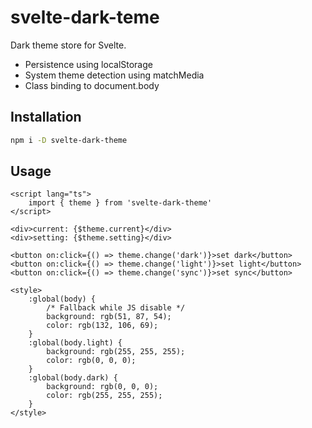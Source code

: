 # svelte-dark-teme

Dark theme store for Svelte.

- Persistence using localStorage
- System theme detection using matchMedia
- Class binding to document.body

## Installation

```bash
npm i -D svelte-dark-theme
```

## Usage

```svelte
<script lang="ts">
	import { theme } from 'svelte-dark-theme'
</script>

<div>current: {$theme.current}</div>
<div>setting: {$theme.setting}</div>

<button on:click={() => theme.change('dark')}>set dark</button>
<button on:click={() => theme.change('light')}>set light</button>
<button on:click={() => theme.change('sync')}>set sync</button>

<style>
	:global(body) {
		/* Fallback while JS disable */
		background: rgb(51, 87, 54);
		color: rgb(132, 106, 69);
	}
	:global(body.light) {
		background: rgb(255, 255, 255);
		color: rgb(0, 0, 0);
	}
	:global(body.dark) {
		background: rgb(0, 0, 0);
		color: rgb(255, 255, 255);
	}
</style>
```
